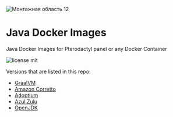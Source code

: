 ![Монтажная область 12](https://github.com/vovamod/java-docker-images/assets/61664874/4d523ea9-6fe1-4591-88f3-289f336560a9)
# Java Docker Images
Java Docker Images for Pterodactyl panel or any Docker Container

![license mit](https://img.shields.io/badge/license-MIT-green)

Versions that are listed in this repo:
- [GraalVM](https://github.com/vovamod/java-docker-images/blob/main/GraalVM/README.MD)
- [Amazon Corretto](https://github.com/vovamod/java-docker-images/blob/main/Amazon%20Corretto/README.MD)
- [Adoptium](https://github.com/vovamod/java-docker-images/blob/main/Adoptium/README.MD)
- [Azul Zulu](https://github.com/vovamod/java-docker-images/blob/main/Azul%20Zulu/README.MD)
- [OpenJDK](https://github.com/vovamod/java-docker-images/blob/main/OpenJDK/README.MD)
